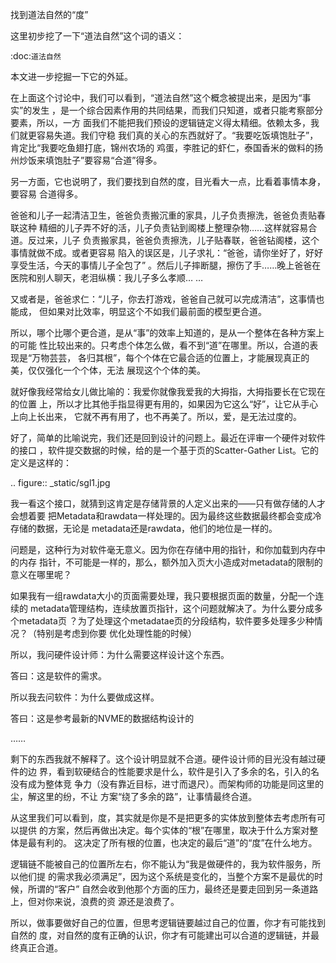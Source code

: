     
找到道法自然的“度”

这里初步挖了一下“道法自然”这个词的语义：

  :doc:`道法自然`

本文进一步挖掘一下它的外延。

在上面这个讨论中，我们可以看到，“道法自然”这个概念被提出来，是因为“事实”的发生
，是一个综合因素作用的共同结果，而我们只知道，或者只能考察部分要素，所以，一方
面我们不能把我们预设的逻辑链定义得太精细。依赖太多，我们就更容易失道。我们守稳
我们真的关心的东西就好了。“我要吃饭填饱肚子”，肯定比“我要吃鱼翅打底，锦州农场的
鸡蛋，李胜记的虾仁，泰国香米的做料的扬州炒饭来填饱肚子”要容易“合道”得多。

另一方面，它也说明了，我们要找到自然的度，目光看大一点，比看着事情本身，要容易
合道得多。

爸爸和儿子一起清洁卫生，爸爸负责搬沉重的家具，儿子负责擦洗，爸爸负责贴春联这种
精细的儿子弄不好的活，儿子负责钻到阁楼上整理杂物……这样就容易合道。反过来，儿子
负责搬家具，爸爸负责擦洗，儿子贴春联，爸爸钻阁楼，这个事情就做不成。或者更容易
陷入的误区是，儿子求礼：“爸爸，请你坐好了，好好享受生活，今天的事情儿子全包了”
。然后儿子摔断腿，擦伤了手……晚上爸爸在医院和别人聊天，老泪纵横：我儿子多么孝顺…
…

又或者是，爸爸求仁：“儿子，你去打游戏，爸爸自己就可以完成清洁”，这事情也能成，
但如果对比效率，明显这个不如我们最前面的模型更合道。

所以，哪个比哪个更合道，是从“事”的效率上知道的，是从一个整体在各种方案上的可能
性比较出来的。只考虑个体怎么做，看不到“道”在哪里。所以，合道的表现是“万物芸芸，
各归其根”，每个个体在它最合适的位置上，才能展现真正的美，仅仅强化一个个体，无法
展现这个个体的美。

就好像我经常给女儿做比喻的：我爱你就像我爱我的大拇指，大拇指要长在它现在的位置
上，所以才比其他手指显得更有用的，如果因为它这么“好”，让它从手心上向上长出来，
它就不再有用了，也不再美了。所以，爱，是无法过度的。
  
好了，简单的比喻说完，我们还是回到设计的问题上。最近在评审一个硬件对软件的接口
，软件提交数据的时候，给的是一个基于页的Scatter-Gather List。它的定义是这样的：

  .. figure:: _static/sgl1.jpg

我一看这个接口，就猜到这肯定是存储背景的人定义出来的——只有做存储的人才会想着要
把Metadata和rawdata一样处理的。因为最终这些数据最终都会变成冷存储的数据，无论是
metadata还是rawdata，他们的地位是一样的。

问题是，这种行为对软件毫无意义。因为你在存储中用的指针，和你加载到内存中的内存
指针，不可能是一样的，那么，额外加入页大小造成对metadata的限制的意义在哪里呢？

如果我有一组rawdata大小的页面需要处理，我只要根据页面的数量，分配一个连续的
metadata管理结构，连续放置页指针，这个问题就解决了。为什么要分成多个metadata页
？为了处理这个metadatae页的分段结构，软件要多处理多少种情况？（特别是考虑到你要
优化处理性能的时候）

所以，我问硬件设计师：为什么需要这样设计这个东西。

答曰：这是软件的需求。

所以我去问软件：为什么要做成这样。

答曰：这是参考最新的NVME的数据结构设计的

……

剩下的东西我就不解释了。这个设计明显就不合道。硬件设计师的目光没有越过硬件的边
界，看到软硬结合的性能要求是什么，软件是引入了多余的名，引入的名没有成为整体竞
争力（没有靠近目标，进寸而退尺）。而架构师的功能是同这里的尘，解这里的纷，不让
方案“绕了多余的路”，让事情最终合道。

从这里我们可以看到，度，其实就是你是不是把更多的实体放到整体去考虑所有可以提供
的方案，然后再做出决定。每个实体的“根”在哪里，取决于什么方案对整体是最有利的。
这决定了所有根的位置，也决定的最后“道”的“度”在什么地方。

逻辑链不能被自己的位置所左右，你不能认为“我是做硬件的，我为软件服务，所以他们提
的需求我必须满足”，因为这个系统是变化的，当整个方案不是最优的时候，所谓的“客户”
自然会收到他那个方面的压力，最终还是要走回到另一条道路上，但对你来说，浪费的资
源还是浪费了。

所以，做事要做好自己的位置，但思考逻辑链要越过自己的位置，你才有可能找到自然的
度，对自然的度有正确的认识，你才有可能建出可以合道的逻辑链，并最终真正合道。
